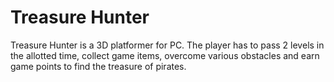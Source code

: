 # Treasure Hunter
Treasure Hunter is a 3D platformer for PC. The player has to pass 2 levels in the allotted time, collect game items, overcome various obstacles and earn game points to find the treasure of pirates.